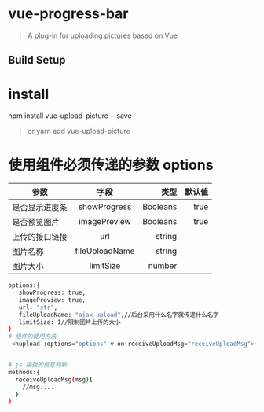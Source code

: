# vue-progress-bar

> A plug-in for uploading pictures based on Vue

## Build Setup

# install

npm install vue-upload-picture --save

> or
> yarn add vue-upload-picture

# 使用组件必须传递的参数 options

| 参数           |      字段      |     类型 | 默认值 |
| -------------- | :------------: | -------: | -----: |
| 是否显示进度条 |  showProgress  | Booleans |   true |
| 是否预览图片   |  imagePreview  | Booleans |   true |
| 上传的接口链接 |      url       |   string |
| 图片名称       | fileUploadName |   string |
| 图片大小       |   limitSize    |   number |

```bash
options:{
   showProgress: true,
   imagePreview: true,
   url: "str",
   fileUploadName: "ajax-upload",//后台采用什么名字就传递什么名字
   limitSize: 1//限制图片上传的大小
}
# 组件的使用方法
 <hupload :options="options" v-on:receiveUploadMsg="receiveUploadMsg"></hupload>


# js 接受的信息判断
methods:{
  receiveUploadMsg(msg){
    //msg....
  }
}
```
